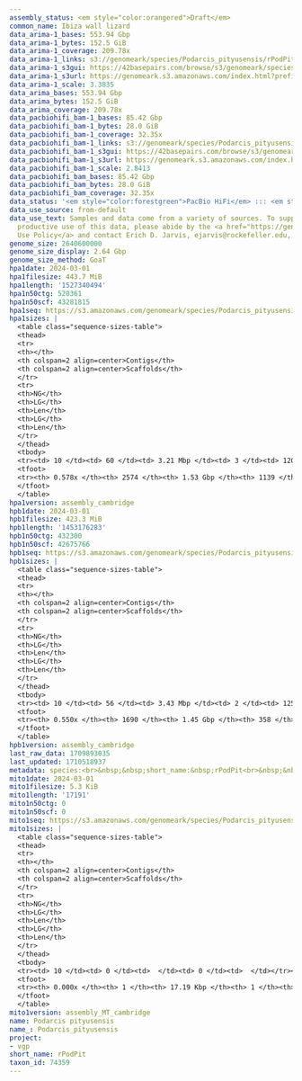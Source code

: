 ```yaml
---
assembly_status: <em style="color:orangered">Draft</em>
common_name: Ibiza wall lizard
data_arima-1_bases: 553.94 Gbp
data_arima-1_bytes: 152.5 GiB
data_arima-1_coverage: 209.78x
data_arima-1_links: s3://genomeark/species/Podarcis_pityusensis/rPodPit1/genomic_data/arima/<br>
data_arima-1_s3gui: https://42basepairs.com/browse/s3/genomeark/species/Podarcis_pityusensis/rPodPit1/genomic_data/arima/
data_arima-1_s3url: https://genomeark.s3.amazonaws.com/index.html?prefix=species/Podarcis_pityusensis/rPodPit1/genomic_data/arima/
data_arima-1_scale: 3.3835
data_arima_bases: 553.94 Gbp
data_arima_bytes: 152.5 GiB
data_arima_coverage: 209.78x
data_pacbiohifi_bam-1_bases: 85.42 Gbp
data_pacbiohifi_bam-1_bytes: 28.0 GiB
data_pacbiohifi_bam-1_coverage: 32.35x
data_pacbiohifi_bam-1_links: s3://genomeark/species/Podarcis_pityusensis/rPodPit1/genomic_data/pacbio_hifi/<br>
data_pacbiohifi_bam-1_s3gui: https://42basepairs.com/browse/s3/genomeark/species/Podarcis_pityusensis/rPodPit1/genomic_data/pacbio_hifi/
data_pacbiohifi_bam-1_s3url: https://genomeark.s3.amazonaws.com/index.html?prefix=species/Podarcis_pityusensis/rPodPit1/genomic_data/pacbio_hifi/
data_pacbiohifi_bam-1_scale: 2.8413
data_pacbiohifi_bam_bases: 85.42 Gbp
data_pacbiohifi_bam_bytes: 28.0 GiB
data_pacbiohifi_bam_coverage: 32.35x
data_status: '<em style="color:forestgreen">PacBio HiFi</em> ::: <em style="color:forestgreen">Arima</em>'
data_use_source: from-default
data_use_text: Samples and data come from a variety of sources. To support fair and
  productive use of this data, please abide by the <a href="https://genome10k.soe.ucsc.edu/data-use-policies/">Data
  Use Policy</a> and contact Erich D. Jarvis, ejarvis@rockefeller.edu, with any questions.
genome_size: 2640600000
genome_size_display: 2.64 Gbp
genome_size_method: GoaT
hpa1date: 2024-03-01
hpa1filesize: 443.7 MiB
hpa1length: '1527340494'
hpa1n50ctg: 520361
hpa1n50scf: 43281815
hpa1seq: https://s3.amazonaws.com/genomeark/species/Podarcis_pityusensis/rPodPit1/assembly_cambridge/rPodPit1.hap1.asm.20240301.fasta.gz
hpa1sizes: |
  <table class="sequence-sizes-table">
  <thead>
  <tr>
  <th></th>
  <th colspan=2 align=center>Contigs</th>
  <th colspan=2 align=center>Scaffolds</th>
  </tr>
  <tr>
  <th>NG</th>
  <th>LG</th>
  <th>Len</th>
  <th>LG</th>
  <th>Len</th>
  </tr>
  </thead>
  <tbody>
  <tr><td> 10 </td><td> 60 </td><td> 3.21 Mbp </td><td> 3 </td><td> 120.81 Mbp </td></tr><tr><td> 20 </td><td> 160 </td><td> 2.25 Mbp </td><td> 5 </td><td> 100.10 Mbp </td></tr><tr><td> 30 </td><td> 303 </td><td> 1.55 Mbp </td><td> 8 </td><td> 89.11 Mbp </td></tr><tr><td> 40 </td><td> 511 </td><td> 1.01 Mbp </td><td> 11 </td><td> 64.35 Mbp </td></tr><tr style="background-color:#cccccc;"><td> 50 </td><td> 864 </td><td style="background-color:#ff8888;"> 0.52 Mbp </td><td> 16 </td><td style="background-color:#88ff88;"> 43.28 Mbp </td></tr><tr><td> 60 </td><td> 0 </td><td>  </td><td> 0 </td><td>  </td></tr><tr><td> 70 </td><td> 0 </td><td>  </td><td> 0 </td><td>  </td></tr><tr><td> 80 </td><td> 0 </td><td>  </td><td> 0 </td><td>  </td></tr><tr><td> 90 </td><td> 0 </td><td>  </td><td> 0 </td><td>  </td></tr><tr><td> 100 </td><td> 0 </td><td>  </td><td> 0 </td><td>  </td></tr></tbody>
  <tfoot>
  <tr><th> 0.578x </th><th> 2574 </th><th> 1.53 Gbp </th><th> 1139 </th><th> 1.53 Gbp </th></tr>
  </tfoot>
  </table>
hpa1version: assembly_cambridge
hpb1date: 2024-03-01
hpb1filesize: 423.3 MiB
hpb1length: '1453176283'
hpb1n50ctg: 432300
hpb1n50scf: 42675766
hpb1seq: https://s3.amazonaws.com/genomeark/species/Podarcis_pityusensis/rPodPit1/assembly_cambridge/rPodPit1.hap2.asm.20240301.fasta.gz
hpb1sizes: |
  <table class="sequence-sizes-table">
  <thead>
  <tr>
  <th></th>
  <th colspan=2 align=center>Contigs</th>
  <th colspan=2 align=center>Scaffolds</th>
  </tr>
  <tr>
  <th>NG</th>
  <th>LG</th>
  <th>Len</th>
  <th>LG</th>
  <th>Len</th>
  </tr>
  </thead>
  <tbody>
  <tr><td> 10 </td><td> 56 </td><td> 3.43 Mbp </td><td> 2 </td><td> 125.65 Mbp </td></tr><tr><td> 20 </td><td> 151 </td><td> 2.27 Mbp </td><td> 5 </td><td> 98.87 Mbp </td></tr><tr><td> 30 </td><td> 293 </td><td> 1.51 Mbp </td><td> 8 </td><td> 88.05 Mbp </td></tr><tr><td> 40 </td><td> 504 </td><td> 0.99 Mbp </td><td> 11 </td><td> 63.86 Mbp </td></tr><tr style="background-color:#cccccc;"><td> 50 </td><td> 896 </td><td style="background-color:#ff8888;"> 432.30 Kbp </td><td> 16 </td><td style="background-color:#88ff88;"> 42.68 Mbp </td></tr><tr><td> 60 </td><td> 0 </td><td>  </td><td> 0 </td><td>  </td></tr><tr><td> 70 </td><td> 0 </td><td>  </td><td> 0 </td><td>  </td></tr><tr><td> 80 </td><td> 0 </td><td>  </td><td> 0 </td><td>  </td></tr><tr><td> 90 </td><td> 0 </td><td>  </td><td> 0 </td><td>  </td></tr><tr><td> 100 </td><td> 0 </td><td>  </td><td> 0 </td><td>  </td></tr></tbody>
  <tfoot>
  <tr><th> 0.550x </th><th> 1690 </th><th> 1.45 Gbp </th><th> 358 </th><th> 1.45 Gbp </th></tr>
  </tfoot>
  </table>
hpb1version: assembly_cambridge
last_raw_data: 1709893035
last_updated: 1710518937
metadata: species:<br>&nbsp;&nbsp;short_name:&nbsp;rPodPit<br>&nbsp;&nbsp;name:&nbsp;Podarcis&nbsp;pityusensis<br>&nbsp;&nbsp;taxon_id:&nbsp;74359<br>&nbsp;&nbsp;common_name:&nbsp;Ibiza&nbsp;wall&nbsp;lizard<br>&nbsp;&nbsp;order:<br>&nbsp;&nbsp;&nbsp;&nbsp;name:&nbsp;Squamata<br>&nbsp;&nbsp;family:<br>&nbsp;&nbsp;&nbsp;&nbsp;name:&nbsp;Lacertidae<br>&nbsp;&nbsp;individuals:<br>&nbsp;&nbsp;&nbsp;&nbsp;-&nbsp;short_name:&nbsp;rPodPit1<br>&nbsp;&nbsp;&nbsp;&nbsp;&nbsp;&nbsp;biosample_id:&nbsp;SAMEA114217797<br>&nbsp;&nbsp;&nbsp;&nbsp;&nbsp;&nbsp;sex:&nbsp;female<br>&nbsp;&nbsp;genome_size:&nbsp;2640600000<br>&nbsp;&nbsp;genome_size_method:&nbsp;GoaT<br>&nbsp;&nbsp;project:&nbsp;[&nbsp;vgp&nbsp;]<br>
mito1date: 2024-03-01
mito1filesize: 5.3 KiB
mito1length: '17191'
mito1n50ctg: 0
mito1n50scf: 0
mito1seq: https://s3.amazonaws.com/genomeark/species/Podarcis_pityusensis/rPodPit1/assembly_MT_cambridge/rPodPit1.MT.20240301.fasta.gz
mito1sizes: |
  <table class="sequence-sizes-table">
  <thead>
  <tr>
  <th></th>
  <th colspan=2 align=center>Contigs</th>
  <th colspan=2 align=center>Scaffolds</th>
  </tr>
  <tr>
  <th>NG</th>
  <th>LG</th>
  <th>Len</th>
  <th>LG</th>
  <th>Len</th>
  </tr>
  </thead>
  <tbody>
  <tr><td> 10 </td><td> 0 </td><td>  </td><td> 0 </td><td>  </td></tr><tr><td> 20 </td><td> 0 </td><td>  </td><td> 0 </td><td>  </td></tr><tr><td> 30 </td><td> 0 </td><td>  </td><td> 0 </td><td>  </td></tr><tr><td> 40 </td><td> 0 </td><td>  </td><td> 0 </td><td>  </td></tr><tr style="background-color:#cccccc;"><td> 50 </td><td> 0 </td><td style="background-color:#ff8888;">  </td><td> 0 </td><td style="background-color:#ff8888;">  </td></tr><tr><td> 60 </td><td> 0 </td><td>  </td><td> 0 </td><td>  </td></tr><tr><td> 70 </td><td> 0 </td><td>  </td><td> 0 </td><td>  </td></tr><tr><td> 80 </td><td> 0 </td><td>  </td><td> 0 </td><td>  </td></tr><tr><td> 90 </td><td> 0 </td><td>  </td><td> 0 </td><td>  </td></tr><tr><td> 100 </td><td> 0 </td><td>  </td><td> 0 </td><td>  </td></tr></tbody>
  <tfoot>
  <tr><th> 0.000x </th><th> 1 </th><th> 17.19 Kbp </th><th> 1 </th><th> 17.19 Kbp </th></tr>
  </tfoot>
  </table>
mito1version: assembly_MT_cambridge
name: Podarcis pityusensis
name_: Podarcis_pityusensis
project:
- vgp
short_name: rPodPit
taxon_id: 74359
---
```

